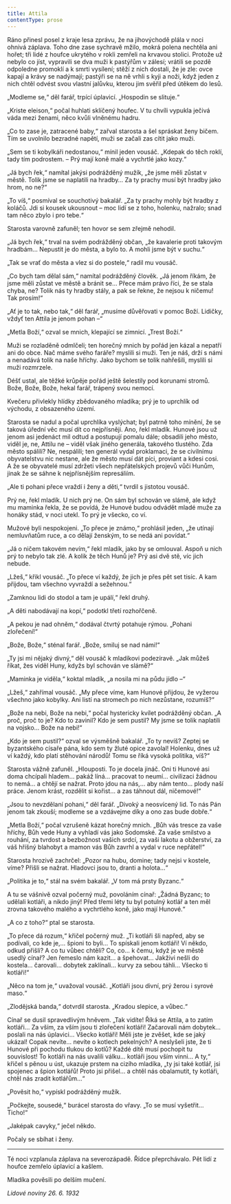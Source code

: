 ```yaml
---
title: Attila
contentType: prose
---
```


<section>

Ráno přinesl posel z kraje lesa zprávu, že na jihovýchodě plála v noci ohnivá záplava. Toho dne zase sychravě mžilo, mokrá polena nechtěla ani hořet; tři lidé z houfce ukrytého v rokli zemřeli na krvavou stolici. Protože už nebylo co jíst, vypravili se dva muži k pastýřům v zálesí; vrátili se pozdě odpoledne promoklí a k smrti vysílení; stěží z nich dostali, že je zle: ovce kapají a krávy se nadýmají; pastýři se na ně vrhli s kyji a noži, když jeden z nich chtěl odvést svou vlastní jalůvku, kterou jim svěřil před útěkem do lesů.

„Modleme se,“ děl farář, trpící úplavicí. „Hospodin se slituje.“

„Kriste eleison,“ počal huhlati sklíčený houfec. V tu chvíli vypukla ječivá váda mezi ženami, něco kvůli vlněnému hadru.

„Co to zase je, zatracené baby,“ zařval starosta a šel spráskat ženy bičem. Tím se uvolnilo bezradné napětí, muži se začali zas cítit jako muži.

„Sem se ti kobylkáři nedostanou,“ mínil jeden vousáč. „Kdepak do těch roklí, tady tím podrostem. – Prý mají koně malé a vychrtlé jako kozy.“

„Já bych řek,“ namítal jakýsi podrážděný mužík, „že jsme měli zůstat v městě. Tolik jsme se naplatili na hradby… Za ty prachy musí být hradby jako hrom, no ne?“

„To víš,“ posmíval se souchotivý bakalář. „Za ty prachy mohly být hradby z koláčů. Jdi si kousek ukousnout – moc lidí se z toho, holenku, nažralo; snad tam něco zbylo i pro tebe.“

Starosta varovně zafuněl; ten hovor se sem zřejmě nehodil.

„Já bych řek,“ trval na svém podrážděný občan, „že kavalerie proti takovým hradbám… Nepustit je do města, a bylo to. A mohli jsme být v suchu.“

„Tak se vrať do města a vlez si do postele,“ radil mu vousáč.

„Co bych tam dělal sám,“ namítal podrážděný člověk. „Já jenom říkám, že jsme měli zůstat ve městě a bránit se… Přece mám právo říci, že se stala chyba, ne? Tolik nás ty hradby stály, a pak se řekne, že nejsou k ničemu! Tak prosím!“

„Ať je to tak, nebo tak,“ děl farář, „musíme důvěřovati v pomoc Boží. Lidičky, vždyť ten Attila je jenom pohan –“

„Metla Boží,“ ozval se mnich, klepající se zimnicí. „Trest Boží.“

Muži se rozladěně odmlčeli; ten horečný mnich by pořád jen kázal a nepatří ani do obce. Nač máme svého faráře? myslili si muži. Ten je náš, drží s námi a nenadává tolik na naše hříchy. Jako bychom se tolik nahřešili, myslili si muži rozmrzele.

Déšť ustal, ale těžké krůpěje pořád ještě šelestily pod korunami stromů. Bože, Bože, Bože, hekal farář, trápený svou nemocí.

Kvečeru přivlekly hlídky zbědovaného mladíka; prý je to uprchlík od východu, z obsazeného území.

Starosta se nadul a počal uprchlíka vyslýchat; byl patrně toho mínění, že se taková úřední věc musí dít co nejpřísněji. Ano, řekl mladík. Hunové jsou už jenom asi jedenáct mil odtud a postupují pomalu dále; obsadili jeho město, viděl je, ne, Attilu ne – viděl však jiného generála, takového tlustého. Zda město spálili? Ne, nespálili; ten generál vydal proklamaci, že se civilnímu obyvatelstvu nic nestane, ale že město musí dát píci, proviant a kdesi cosi. A že se obyvatelé musí zdržeti všech nepřátelských projevů vůči Hunům, jinak že se sáhne k nejpřísnějším represáliím.

„Ale ti pohani přece vraždí i ženy a děti,“ tvrdil s jistotou vousáč.

Prý ne, řekl mladík. U nich prý ne. On sám byl schován ve slámě, ale když mu maminka řekla, že se povídá, že Hunové budou odvádět mladé muže za honáky stád, v noci utekl. To prý je všecko, co ví.

Mužové byli nespokojeni. „To přece je známo,“ prohlásil jeden, „že utínají nemluvňatům ruce, a co dělají ženským, to se nedá ani povídat.“

„Já o ničem takovém nevím,“ řekl mladík, jako by se omlouval. Aspoň u nich prý to nebylo tak zlé. A kolik že těch Hunů je? Prý asi dvě stě, víc jich nebude.

„Lžeš,“ křikl vousáč. „To přece ví každý, že jich je přes pět set tisíc. A kam přijdou, tam všechno vyvraždí a sežehnou.“

„Zamknou lidi do stodol a tam je upálí,“ řekl druhý.

„A děti nabodávají na kopí,“ podotkl třetí rozhořčeně.

„A pekou je nad ohněm,“ dodával čtvrtý potahuje rýmou. „Pohani zlořečení!“

„Bože, Bože,“ sténal farář. „Bože, smiluj se nad námi!“

„Ty jsi mi nějaký divný,“ děl vousáč k mladíkovi podezíravě. „Jak můžeš říkat, žes viděl Huny, kdyžs byl schován ve slámě?“

„Maminka je viděla,“ koktal mladík, „a nosila mi na půdu jídlo –“

„Lžeš,“ zahřímal vousáč. „My přece víme, kam Hunové přijdou, že vyžerou všechno jako kobylky. Ani listí na stromech po nich nezůstane, rozumíš?“

„Bože na nebi, Bože na nebi,“ počal hystericky kvílet podrážděný občan. „A proč, proč to je? Kdo to zavinil? Kdo je sem pustil? My jsme se tolik naplatili na vojsko… Bože na nebi!“

„Kdo je sem pustil?“ ozval se výsměšně bakalář. „To ty nevíš? Zeptej se byzantského císaře pána, kdo sem ty žluté opice zavolal! Holenku, dnes už ví každý, kdo platí stěhování národů! Tomu se říká vysoká politika, víš?“

Starosta vážně zafuněl. „Hlouposti. To je docela jináč. Oni ti Hunové asi doma chcípali hladem… pakáž líná… pracovat to neumí… civilizaci žádnou to nemá… a chtějí se nažrat. Proto jdou na nás,… aby nám tento… plody naší práce. Jenom krást, rozdělit si kořist… a zas táhnout dál, ničemové!“

„Jsou to nevzdělaní pohani,“ děl farář. „Divoký a neosvícený lid. To nás Pán jenom tak zkouší; modleme se a vzdávejme díky a ono zas bude dobře.“

„Metla Boží,“ počal vzrušeně kázat horečný mnich. „Bůh vás tresce za vaše hříchy, Bůh vede Huny a vyhladí vás jako Sodomské. Za vaše smilstvo a rouhání, za tvrdost a bezbožnost vašich srdcí, za vaši lakotu a obžerství, za váš hříšný blahobyt a mamon vás Bůh zavrhl a vydal v ruce nepřátel!“

Starosta hrozivě zachrčel: „Pozor na hubu, domine; tady nejsi v kostele, víme? Přišli se nažrat. Hladovci jsou to, dranti a holota…“

„Politika je to,“ stál na svém bakalář. „V tom má prsty Byzanc.“

A tu se vášnivě ozval počerný muž, povoláním cínař: „Žádná Byzanc; to udělali kotláři, a nikdo jiný! Před třemi léty tu byl potulný kotlář a ten měl zrovna takového malého a vychrtlého koně, jako mají Hunové.“

„A co z toho?“ ptal se starosta.

„To přece dá rozum,“ křičel počerný muž. „Ti kotláři šli napřed, aby se podívali, co kde je,… špioni to byli… To spískali jenom kotláři! Ví někdo, odkud přišli? A co tu vůbec chtěli? Co, co… k čemu, když je ve městě usedlý cínař? Jen řemeslo nám kazit… a špehovat… Jakživi nešli do kostela… čarovali… dobytek zaklínali… kurvy za sebou táhli… Všecko ti kotláři!“

„Něco na tom je,“ uvažoval vousáč. „Kotláři jsou divní, prý žerou i syrové maso.“

„Zlodějská banda,“ dotvrdil starosta. „Kradou slepice, a vůbec.“

Cínař se dusil spravedlivým hněvem. „Tak vidíte! Říká se Attila, a to zatím kotláři… Za vším, za vším jsou ti zlořečení kotláři! Začarovali nám dobytek… poslali na nás úplavici… Všecko kotláři! Měli jste je zvěšet, kde se jaký ukázal! Copak nevíte… nevíte o kotlech pekelných? A neslyšeli jste, že ti Hunové při pochodu tlukou do kotlů? Každé dítě musí pochopit tu souvislost! To kotláři na nás uvalili válku… kotláři jsou vším vinni… A ty,“ křičel s pěnou u úst, ukazuje prstem na cizího mladíka, „ty jsi také kotlář, jsi spojenec a špion kotlářů! Proto jsi přišel… a chtěl nás obalamutit, ty kotláři, chtěl nás zradit kotlářům…“

„Pověsit ho,“ vypískl podrážděný mužík.

„Počkejte, sousedé,“ burácel starosta do vřavy. „To se musí vyšetřit… Ticho!“

„Jaképak cavyky,“ ječel někdo.

Počaly se sbíhat i ženy.

* * *

Té noci vzplanula záplava na severozápadě. Řídce přeprchávalo. Pět lidí z houfce zemřelo úplavicí a kašlem.

Mladíka pověsili po delším mučení.

_Lidové noviny 26. 6. 1932_

</section>
